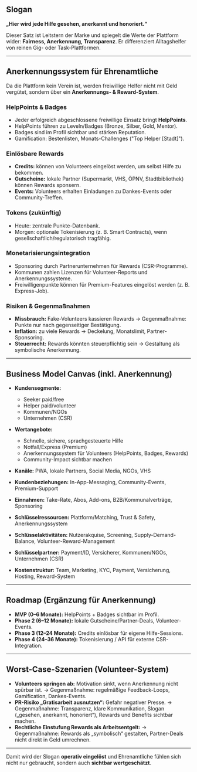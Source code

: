 ## Slogan

**„Hier wird jede Hilfe gesehen, anerkannt und honoriert.“**

Dieser Satz ist Leitstern der Marke und spiegelt die Werte der Plattform wider: **Fairness, Anerkennung, Transparenz**. Er differenziert Alltagshelfer von reinen Gig- oder Task-Plattformen.

---

## Anerkennungssystem für Ehrenamtliche

Da die Plattform kein Verein ist, werden freiwillige Helfer nicht mit Geld vergütet, sondern über ein **Anerkennungs- & Reward-System**.

### HelpPoints & Badges

* Jeder erfolgreich abgeschlossene freiwillige Einsatz bringt **HelpPoints**.
* HelpPoints führen zu Leveln/Badges (Bronze, Silber, Gold, Mentor).
* Badges sind im Profil sichtbar und stärken Reputation.
* Gamification: Bestenlisten, Monats-Challenges ("Top Helper [Stadt]").

### Einlösbare Rewards

* **Credits:** können von Volunteers eingelöst werden, um selbst Hilfe zu bekommen.
* **Gutscheine:** lokale Partner (Supermarkt, VHS, ÖPNV, Stadtbibliothek) können Rewards sponsern.
* **Events:** Volunteers erhalten Einladungen zu Dankes-Events oder Community-Treffen.

### Tokens (zukünftig)

* Heute: zentrale Punkte-Datenbank.
* Morgen: optionale Tokenisierung (z. B. Smart Contracts), wenn gesellschaftlich/regulatorisch tragfähig.

### Monetarisierungsintegration

* Sponsoring durch Partnerunternehmen für Rewards (CSR-Programme).
* Kommunen zahlen Lizenzen für Volunteer-Reports und Anerkennungssysteme.
* Freiwilligenpunkte können für Premium-Features eingelöst werden (z. B. Express-Job).

### Risiken & Gegenmaßnahmen

* **Missbrauch:** Fake-Volunteers kassieren Rewards → Gegenmaßnahme: Punkte nur nach gegenseitiger Bestätigung.
* **Inflation:** zu viele Rewards → Deckelung, Monatslimit, Partner-Sponsoring.
* **Steuerrecht:** Rewards könnten steuerpflichtig sein → Gestaltung als symbolische Anerkennung.

---

## Business Model Canvas (inkl. Anerkennung)

* **Kundensegmente:**

  * Seeker paid/free
  * Helper paid/volunteer
  * Kommunen/NGOs
  * Unternehmen (CSR)

* **Wertangebote:**

  * Schnelle, sichere, sprachgesteuerte Hilfe
  * Notfall/Express (Premium)
  * Anerkennungssystem für Volunteers (HelpPoints, Badges, Rewards)
  * Community-Impact sichtbar machen

* **Kanäle:** PWA, lokale Partners, Social Media, NGOs, VHS

* **Kundenbeziehungen:** In-App-Messaging, Community-Events, Premium-Support

* **Einnahmen:** Take-Rate, Abos, Add-ons, B2B/Kommunalverträge, Sponsoring

* **Schlüsselressourcen:** Plattform/Matching, Trust & Safety, Anerkennungssystem

* **Schlüsselaktivitäten:** Nutzerakquise, Screening, Supply-Demand-Balance, Volunteer-Reward-Management

* **Schlüsselpartner:** Payment/ID, Versicherer, Kommunen/NGOs, Unternehmen (CSR)

* **Kostenstruktur:** Team, Marketing, KYC, Payment, Versicherung, Hosting, Reward-System

---

## Roadmap (Ergänzung für Anerkennung)

* **MVP (0–6 Monate):** HelpPoints + Badges sichtbar im Profil.
* **Phase 2 (6–12 Monate):** lokale Gutscheine/Partner-Deals, Volunteer-Events.
* **Phase 3 (12–24 Monate):** Credits einlösbar für eigene Hilfe-Sessions.
* **Phase 4 (24–36 Monate):** Tokenisierung / API für externe CSR-Integration.

---

## Worst-Case-Szenarien (Volunteer-System)

* **Volunteers springen ab:** Motivation sinkt, wenn Anerkennung nicht spürbar ist.
  → Gegenmaßnahme: regelmäßige Feedback-Loops, Gamification, Dankes-Events.
* **PR-Risiko „Gratisarbeit ausnutzen“:** Gefahr negativer Presse.
  → Gegenmaßnahme: Transparenz, klare Kommunikation, Slogan („gesehen, anerkannt, honoriert“), Rewards und Benefits sichtbar machen.
* **Rechtliche Einstufung Rewards als Arbeitsentgelt:**
  → Gegenmaßnahme: Rewards als „symbolisch“ gestalten, Partner-Deals nicht direkt in Geld umrechnen.

---

Damit wird der Slogan **operativ eingelöst** und Ehrenamtliche fühlen sich nicht nur gebraucht, sondern auch **sichtbar wertgeschätzt**.
